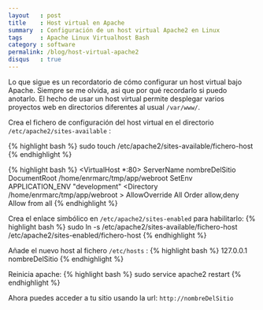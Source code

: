 ```yaml
---
layout   : post
title    : Host virtual en Apache
summary  : Configuración de un host virtual Apache2 en Linux
tags     : Apache Linux Virtualhost Bash
category : software
permalink: /blog/host-virtual-apache2
disqus   : true
---
```


Lo que sigue es un recordatorio de cómo configurar un host virtual bajo Apache. Siempre
se me olvida, asi que por qué recordarlo si puedo anotarlo. El hecho de usar un
host virtual permite desplegar varios proyectos web en directorios diferentes
al usual `/var/www/`.

Crea el fichero de configuración del host virtual
en el directorio `/etc/apache2/sites-available` :

{% highlight bash %}
sudo touch /etc/apache2/sites-available/fichero-host
{% endhighlight %}

{% highlight bash %}
<VirtualHost *:80>
    ServerName nombreDelSitio
    DocumentRoot /home/enrmarc/tmp/app/webroot
    SetEnv APPLICATION_ENV "development"
    <Directory /home/enrmarc/tmp/app/webroot >
        AllowOverride All
        Order allow,deny
        Allow from all
    </Directory>
</VirtualHost>
{% endhighlight %}

Crea el enlace simbólico en `/etc/apache2/sites-enabled` para habilitarlo:
{% highlight bash %}
sudo ln -s /etc/apache2/sites-available/fichero-host /etc/apache2/sites-enabled/fichero-host
{% endhighlight %}

Añade el nuevo host al fichero `/etc/hosts` :
{% highlight bash %}
127.0.0.1 nombreDelSitio
{% endhighlight %}

Reinicia apache:
{% highlight bash %}
sudo service apache2 restart
{% endhighlight %}

Ahora puedes acceder a tu sitio usando la url: `http://nombreDelSitio`
